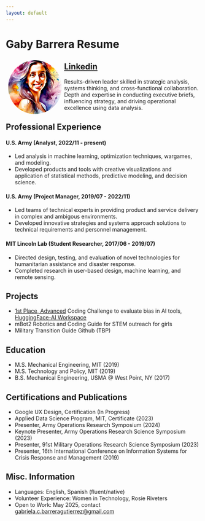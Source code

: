 ```yaml
---
layout: default
---
```


#  Gaby Barrera Resume

<img style="float:left;border-radius:50%;width:140px;padding:6px" src="avatar_result1.png" />

## [Linkedin](www.linkedin.com/in/gabriela-c-barrera)

Results-driven leader skilled in strategic analysis, systems thinking, and cross-functional collaboration. Depth and expertise in conducting executive briefs, influencing strategy, and driving operational excellence using data analysis.

## Professional Experience

#### U.S. Army (Analyst, 2022/11 - present) 

* Led analysis in machine learning, optimization techniques, wargames, and modeling.
* Developed products and tools with creative visualizations and application of statistical methods, predictive modeling, and decision science.

#### U.S. Army (Project Manager, 2019/07 - 2022/11) 

* Led teams of technical experts in providing product and service delivery in complex and ambigous environments.
* Developed innovative strategies and systems approach solutions to technical requirements and personnel management.

#### MIT Lincoln Lab (Student Researcher, 2017/06 - 2019/07) 

* Directed design, testing, and evaluation of novel technologies for humanitarian assistance and disaster response.
* Completed research in user-based design, machine learning, and remote sensing. 

## Projects 

* [1st Place, Advanced](https://www.humane-intelligence.org/bias-bounty) Coding Challenge to evaluate bias in AI tools, [HuggingFace-AI Workspace](https://huggingface.co/gcbar/humane_ai/tree/main)
* mBot2 Robotics and Coding Guide for STEM outreach for girls
* Military Transition Guide Github (TBP)

## Education
* M.S. Mechanical Engineering, MIT (2019)
* M.S. Technology and Policy, MIT (2019)
* B.S. Mechanical Engineering, USMA @ West Point, NY (2017)

## Certifications and Publications
* Google UX Design, Certification (In Progress)
* Applied Data Science Program, MIT, Certificate (2023)
* Presenter, Army Operations Research Symposium (2024)
* Keynote Presenter, Army Operations Research Science Symposium (2023)
* Presenter, 91st Military Operations Research Science Symposium (2023)
* Presenter, 16th International Conference on Information Systems for Crisis Response and Management (2019)

## Misc. Information

* Languages: English, Spanish (fluent/native)
* Volunteer Experience: Women in Technology, Rosie Riveters
* Open to Work: May 2025, contact [gabriela.c.barreragutierrez@gmail.com](mailto:gabriela.c.barreragutierrez@gmail.com)

